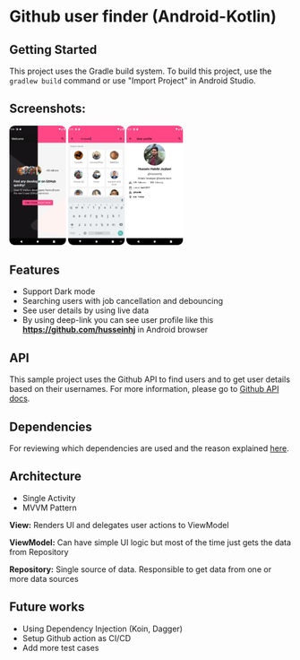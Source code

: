 # Github user finder (Android-Kotlin)

## Getting Started
This project uses the Gradle build system. To build this project, use the `gradlew build` command or use "Import Project" in Android Studio.

## Screenshots:
<img src="docs/home_dark_theme.png" style="width: 20%"/>
<img src="docs/user_search.png" style="width: 20%"/>
<img src="docs/user_profile.png" style="width: 20%"/>

## Features
- Support Dark mode
- Searching users with job cancellation and debouncing
- See user details by using live data
- By using deep-link you can see user profile like this **https://github.com/husseinhj** in Android browser

## API
This sample project uses the Github API to find users and to get user details based on their usernames. For more information, please go to [Github API docs](https://docs.github.com/en/rest).

## Dependencies
For reviewing which dependencies are used and the reason explained [here](docs/dependencies.md).

## Architecture

- Single Activity
- MVVM Pattern

**View:** Renders UI and delegates user actions to ViewModel

**ViewModel:** Can have simple UI logic but most of the time just gets the data from Repository

**Repository:** Single source of data. Responsible to get data from one or more data sources

## Future works

- Using Dependency Injection (Koin, Dagger)
- Setup Github action as CI/CD
- Add more test cases